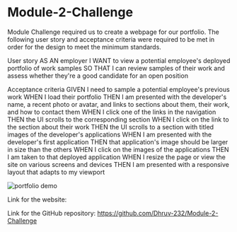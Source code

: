 # Module-2-Challenge
Module Challenge required us to create a webpage for our portfolio. The following user story and acceptance criteria were required to be met in order for the design to meet the minimum standards.

User story
AS AN employer
I WANT to view a potential employee's deployed portfolio of work samples
SO THAT I can review samples of their work and assess whether they're a good candidate for an open position

Acceptance criteria
GIVEN I need to sample a potential employee's previous work
WHEN I load their portfolio
THEN I am presented with the developer's name, a recent photo or avatar, and links to sections about them, their work, and how to contact them
WHEN I click one of the links in the navigation
THEN the UI scrolls to the corresponding section
WHEN I click on the link to the section about their work
THEN the UI scrolls to a section with titled images of the developer's applications
WHEN I am presented with the developer's first application
THEN that application's image should be larger in size than the others
WHEN I click on the images of the applications
THEN I am taken to that deployed application
WHEN I resize the page or view the site on various screens and devices
THEN I am presented with a responsive layout that adapts to my viewport

![portfolio demo](./assets/images/Screenshot(182).png)

Link for the website:


Link for the GitHub repository:
https://github.com/Dhruv-232/Module-2-Challenge
